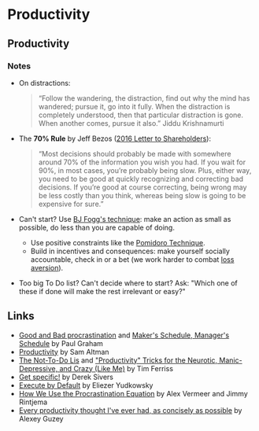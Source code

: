 # Productivity

## Productivity

### Notes

* On distractions:

  > “Follow the wandering, the distraction, find out why the mind has wandered; pursue it, go into it fully. When the distraction is completely understood, then that particular distraction is gone. When another comes, pursue it also.” Jiddu Krishnamurti

* The **70% Rule** by Jeff Bezos \([2016 Letter to Shareholders](https://www.amazon.com/p/feature/z6o9g6sysxur57t)\):

  > “Most decisions should probably be made with somewhere around 70% of the information you wish you had. If you wait for 90%, in most cases, you’re probably being slow. Plus, either way, you need to be good at quickly recognizing and correcting bad decisions. If you’re good at course correcting, being wrong may be less costly than you think, whereas being slow is going to be expensive for sure.”

* Can't start? Use [BJ Fogg's technique](https://wiki.stojanow.com/habits): make an action as small as possible, do less than you are capable of doing.
  * Use positive constraints like the [Pomidoro Technique](https://en.wikipedia.org/wiki/Pomodoro_Technique).
  * Build in incentives and consequences: make yourself socially accountable, check in or a bet \(we work harder to combat [loss aversion](https://en.wikipedia.org/wiki/Loss_aversion)\).
* Too big To Do list? Can't decide where to start? Ask: "Which one of these if done will make the rest irrelevant or easy?"

## Links

* [Good and Bad procrastination](http://paulgraham.com/procrastination.html) and [Maker's Schedule, Manager's Schedule](http://www.paulgraham.com/makersschedule.html) by Paul Graham
* [Productivity](http://blog.samaltman.com/productivity) by Sam Altman
* [The Not-To-Do Lis](http://tim.blog/2007/08/16/the-not-to-do-list-9-habits-to-stop-now/) and ["Productivity" Tricks for the Neurotic, Manic-Depressive, and Crazy \(Like Me\)](http://fourhourworkweek.com/2013/11/03/productivity-hacks/) by Tim Ferriss
* [Get specific!](https://sivers.org/get-specific) by Derek Sivers
* [Execute by Default](https://www.lesswrong.com/posts/FHukyfMagq4HrBYNt/willpower-hax-487-execute-by-default) by Eliezer Yudkowsky
* [How We Use the Procrastination Equation](https://alexvermeer.com/how-we-use-the-procrastination-equation/) by Alex Vermeer and Jimmy Rintjema
* [Every productivity thought I've ever had, as concisely as possible](https://guzey.com/productivity/) by Alexey Guzey

